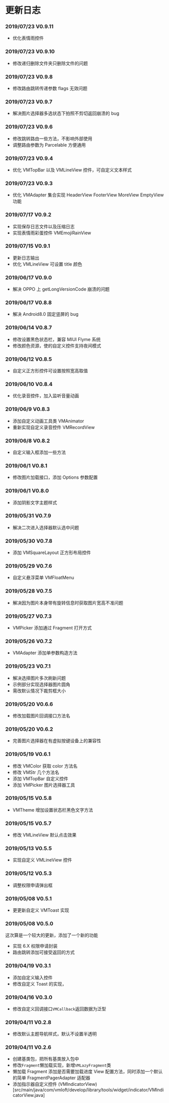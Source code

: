 更新日志
=======

### 2019/07/23 V0.9.11
- 优化表情雨控件

### 2019/07/23 V0.9.10
- 修改递归删除文件夹只删除文件的问题

### 2019/07/23 V0.9.8
- 修改路由跳转传递参数 flags 无效问题

### 2019/07/23 V0.9.7
- 解决图片选择器多选状态下拍照不剪切返回崩溃的 bug

### 2019/07/23 V0.9.6
- 修改跳转路由一些方法，不影响外部使用
- 调整路由参数为 Parcelable 方便通用

### 2019/07/23 V0.9.4
- 优化 VMTopBar 以及 VMLineView 控件，可自定义文本样式

### 2019/07/23 V0.9.3
- 优化 VMAdapter 集合实现 HeaderView FooterView MoreView EmptyView 功能

### 2019/07/17 V0.9.2
- 实现保存日志文件以及压缩日志
- 实现表情雨彩蛋控件 VMEmojiRainView

### 2019/07/15 V0.9.1
- 更新日志输出
- 优化 VMLineView 可设置 title 颜色

### 2019/06/17 V0.9.0
- 解决 OPPO 上 getLongVersionCode 崩溃的问题

### 2019/06/17 V0.8.8
- 解决 Android8.0 固定竖屏的 bug

### 2019/06/14 V0.8.7
- 修改设置黑色状态栏，兼容 MIUI Flyme 系统
- 修改颜色资源，使的自定义控件支持夜间模式

### 2019/06/12 V0.8.5
- 自定义正方形控件可设置按照宽高取值

### 2019/06/10 V0.8.4
- 优化录音控件，加入监听音量动画

### 2019/06/9 V0.8.3
- 添加自定义动画工具类 VMAnimator
- 重新实现自定义录音控件 VMRecordView

### 2019/06/8 V0.8.2
- 自定义输入框添加一些方法

### 2019/06/1 V0.8.1
- 修改图片加载接口，添加 Options 参数配置

### 2019/06/1 V0.8.0
- 添加阴影文字主题样式

### 2019/05/31 V0.7.9
- 解决二次进入选择器默认选中问题

### 2019/05/30 V0.7.8
- 添加 VMSquareLayout 正方形布局控件

### 2019/05/29 V0.7.6
- 自定义悬浮菜单 VMFloatMenu

### 2019/05/28 V0.7.5
- 解决因为图片本身带有旋转信息时获取图片宽高不准问题

### 2019/05/27 V0.7.3
- VMPicker 添加通过 Fragment 打开方式

### 2019/05/26 V0.7.2
- VMAdapter 添加单参数构造方法

### 2019/05/23 V0.7.1
- 解决选择图片多次刷新问题
- 示例部分实现选择器图片圆角
- 需改默认情况下裁剪框大小

### 2019/05/20 V0.6.6
- 修改加载图片回调接口方法名

### 2019/05/20 V0.6.2
- 完善图片选择器在有虚拟按键设备上的兼容性

### 2019/05/19 V0.6.1
- 修改 VMColor 获取 color 方法名
- 修改 VMStr 几个方法名
- 添加 VMTopBar 自定义控件
- 添加 VMPicker 图片选择器工具

### 2019/05/15 V0.5.8
- VMTheme 增加设置状态栏黑色文字方法

### 2019/05/15 V0.5.7
- 修改 VMLineView 默认点击效果

### 2019/05/13 V0.5.5
- 实现自定义 VMLineView 控件

### 2019/05/12 V0.5.3
- 调整权限申请弹出框

### 2019/05/08 V0.5.1
- 更更新自定义 VMToast 实现

### 2019/05/08 V0.5.0
这次算是一个较大的更新，添加了一个新的功能
- 实现 6.X 权限申请封装 
- 路由跳转添加可接受返回的方式

### 2019/04/19 V0.3.1
- 添加自定义输入控件
- 修改自定义 Toast 的实现，

### 2019/04/16 V0.3.0
- 修改自定义回调接口`VMCallback`返回数据为泛型

### 2019/04/11 V0.2.8
- 修改默认主题导航样式，默认不设置半透明

### 2019/04/11 V0.2.6
- 创建基类包，把所有基类放入包中
- 修改`Fragment`懒加载实现，新增`VMLazyFragment`类
- 懒加载 Fragment 添加是否需要加载进度 View 配置方法，同时添加一个默认的简单 FragmentPagerAdapter 适配器
- 添加指示器自定义控件 (VMIndicatorView)[src/main/java/com/vmloft/develop/library/tools/widget/indicator/VMIndicatorView.java]

